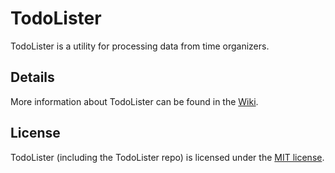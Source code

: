 # TodoLister
TodoLister is a utility for processing data from time organizers.
## Details
More information about TodoLister can be found in the [Wiki](https://github.com/vabalcar/TodoLister/wiki).
## License
TodoLister (including the TodoLister repo) is licensed under the [MIT license](https://github.com/vabalcar/TodoLister/blob/master/LICENSE.txt).